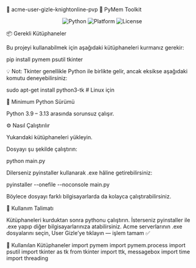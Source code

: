 🧱 acme-user-gizle-knightonline-pvp
🚀 PyMem Toolkit
<p align="center"> <img src="https://img.shields.io/badge/Python-3.9%20--%203.13-blue?logo=python" alt="Python"> <img src="https://img.shields.io/badge/Platform-Windows-green?logo=windows" alt="Platform"> <img src="https://img.shields.io/badge/License-MIT-yellow" alt="License"> </p>
📦 Gerekli Kütüphaneler

Bu projeyi kullanabilmek için aşağıdaki kütüphaneleri kurmanız gerekir:

pip install pymem psutil tkinter


💡 Not:
Tkinter genellikle Python ile birlikte gelir, ancak eksikse aşağıdaki komutu deneyebilirsiniz:

sudo apt-get install python3-tk   # Linux için

🐍 Minimum Python Sürümü

Python 3.9 – 3.13 arasında sorunsuz çalışır.

⚙️ Nasıl Çalıştırılır

Yukarıdaki kütüphaneleri yükleyin.

Dosyayı şu şekilde çalıştırın:

python main.py


Dilerseniz pyinstaller kullanarak .exe hâline getirebilirsiniz:

pyinstaller --onefile --noconsole main.py


Böylece dosyayı farklı bilgisayarlarda da kolayca çalıştırabilirsiniz.

🧩 Kullanım Talimatı

Kütüphaneleri kurduktan sonra pythonu çalıştırın.
İsterseniz pyinstaller ile .exe yapıp diğer bilgisayarlarınıza atabilirsiniz.
Acme serverlarının .exe dosyalarını seçin, User Gizle’ye tıklayın — işlem tamam ✅

🧠 Kullanılan Kütüphaneler
import pymem
import pymem.process
import psutil
import tkinter as tk
from tkinter import ttk, messagebox
import time
import threading
